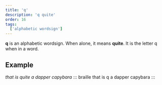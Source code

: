 ```yaml
---
title: 'q'
description: 'q quite'
order: 16
tags:
  ['alphabetic wordsign']
---
```


**q** is an alphabetic wordsign. When alone, it means **quite**. It is the letter q when in a word.

## Example

*that is quite a dapper capybara*
::: braille
that is q a dapper capybara
:::
